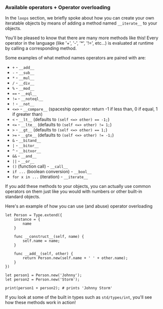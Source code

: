 ### Available operators + Operator overloading

In the `loops` section, we briefly spoke about how you can create
your own iteratable objects by means of adding a method named
`__iterate__` to your objects.

You'll be pleased to know that there are many more methods like this!
Every operator in the language (like '+', '-', '*', '!=', etc...) is
evaluated at runtime by calling a corresponding method.

Some examples of what method names operators are paired with are:
* `+` - `__add__`
* `-` - `__sub__`
* `*` - `__mul__`
* `/` - `__div__`
* `%` - `__mod__`
* `==` - `__eql__`
* `!=` - `__noteql__`
* `!` - `__not__`
* `<=>` - `__compare__` (spaceship operator: return -1 if less than, 0 if equal, 1 if greater than)
* `<` - `__lt__` (defaults to `(self <=> other) == -1;`)
* `<=` - `__lte__` (defaults to `(self <=> other) != 1;`)
* `>` - `__gt__` (defaults to `(self <=> other) == 1;`)
* `>=` - `__gte__` (defaults to `(self <=> other) != -1;`)
* `&` - `__bitand__`
* `|` - `__bitor__`
* `^` - `__bitxor__`
* `&&` - `__and__`
* `||` - `__or__`
* `()` (function call) - `__call__`
* `if ...` (boolean conversion) - `__bool__`
* `for x in ...` (iteration) - `__iterate__`

If you add these methods to your objects, you can actually use common
operators on them just like you would with numbers or other built-in
standard objects.

Here's an example of how you can use (and abuse) operator overloading

```
let Person = Type.extend({
    instance = {
        name
    }

    func __construct__(self, name) {
        self.name = name;
    }

    func __add__(self, other) {
        return Person.new(self.name + ' ' + other.name);
    }
})

let person1 = Person.new('Johnny');
let person2 = Person.new('Storm');

print(person1 + person2); # prints 'Johnny Storm'
```

If you look at some of the built in types such as `std/types/int`,
you'll see how these methods work in action!
